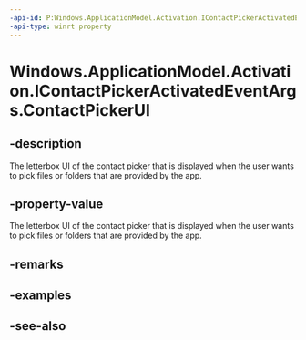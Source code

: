 ----api-id: P:Windows.ApplicationModel.Activation.IContactPickerActivatedEventArgs.ContactPickerUI
-api-type: winrt property
---<!-- Property syntaxpublic Windows.ApplicationModel.Contacts.Provider.ContactPickerUI ContactPickerUI { get; }--># Windows.ApplicationModel.Activation.IContactPickerActivatedEventArgs.ContactPickerUI## -descriptionThe letterbox UI of the contact picker that is displayed when the user wants to pick files or folders that are provided by the app.## -property-valueThe letterbox UI of the contact picker that is displayed when the user wants to pick files or folders that are provided by the app.## -remarks## -examples## -see-also